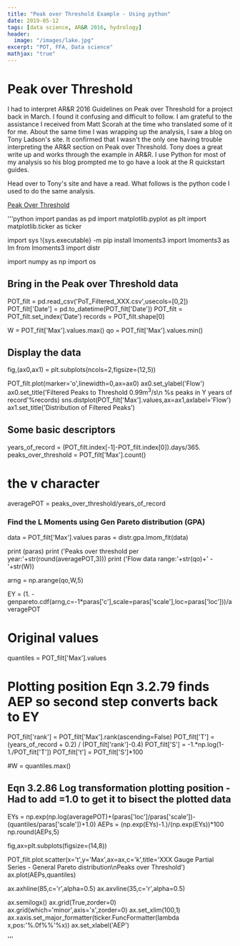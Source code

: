 ```yaml
---
title: "Peak over Threshold Example - Using python"
date: 2019-05-12
tags: [data science, AR&R 2016, hydrology]
header:
  image: "/images/lake.jpg"
excerpt: "POT, FFA, Data science"
mathjax: "true"
---
```


# Peak over Threshold

I had to interpret AR&R 2016 Guidelines on Peak over Threshold for a project back in March.
I found it confusing and difficult to follow. I am grateful to the assistance I received from Matt Scorah at the time who translated some of it for me. About the same time I was wrapping up the analysis, I saw a blog on Tony Ladson's site. It confirmed that I wasn't the only one having trouble interpreting the AR&R section on Peak over Threshold. Tony does a great write up and works through the example in AR&R. I use Python for most of my analysis so his blog prompted me to go have a look at the R quickstart guides. 

Head over to Tony's site and have a read. What follows is the python code I used to do the same analysis. 

[Peak Over Threshold](https://tonyladson.wordpress.com/2019/03/25/fitting-a-probability-model-to-pot-data/)


'''python
import pandas as pd
import matplotlib.pyplot as plt
import matplotlib.ticker as ticker

import sys
!{sys.executable} -m pip install lmoments3
import lmoments3 as lm
from lmoments3 import distr

import numpy as np
import os


## Bring in the Peak over Threshold data 
POT_filt = pd.read_csv('PoT_Filtered_XXX.csv',usecols=[0,2])
POT_filt['Date'] = pd.to_datetime(POT_filt['Date'])
POT_filt = POT_filt.set_index('Date')
records = POT_filt.shape[0]

W = POT_filt['Max'].values.max()
qo = POT_filt['Max'].values.min()

##  Display the data 
fig,(ax0,ax1) = plt.subplots(ncols=2,figsize=(12,5))

POT_filt.plot(marker='o',linewidth=0,ax=ax0)
ax0.set_ylabel('Flow')
ax0.set_title('Filtered Peaks to Threshold 0.99m$^3$/s\n %s peaks in Y years of record'%records)
sns.distplot(POT_filt['Max'].values,ax=ax1,axlabel='Flow')
ax1.set_title('Distribution of Filtered Peaks')

## Some basic descriptors
years_of_record = (POT_filt.index[-1]-POT_filt.index[0]).days/365.
peaks_over_threshold = POT_filt['Max'].count()

# the v character
averagePOT = peaks_over_threshold/years_of_record

### Find the L Moments using Gen Pareto distribution (GPA)
data = POT_filt['Max'].values
paras = distr.gpa.lmom_fit(data)

print (paras)
print ('Peaks over threshold per year:'+str(round(averagePOT,3)))
print ('Flow data range:'+str(qo)+' - '+str(W))

arng = np.arange(qo,W,5)

EY = (1. - genpareto.cdf(arng,c=-1*paras['c'],scale=paras['scale'],loc=paras['loc']))/averagePOT

# Original values
quantiles = POT_filt['Max'].values

# Plotting position Eqn 3.2.79 finds AEP so second step converts back to EY
POT_filt['rank'] = POT_filt['Max'].rank(ascending=False)
POT_filt['T'] = (years_of_record + 0.2) / (POT_filt['rank']-0.4)
POT_filt['S'] = -1.*np.log(1-1./POT_filt['T'])
POT_filt['t'] = POT_filt['S']*100

#W = quantiles.max()

## Eqn 3.2.86 Log transformation plotting position   - Had to add =1.0 to get it to bisect the plotted data
EYs = np.exp(np.log(averagePOT)+(paras['loc']/paras['scale'])-(quantiles/paras['scale'])+1.0)
AEPs = (np.exp(EYs)-1.)/(np.exp(EYs))*100
np.round(AEPs,5)

fig,ax=plt.subplots(figsize=(14,8))

POT_filt.plot.scatter(x='t',y='Max',ax=ax,c='k',title='XXX Gauge Partial Series - General Pareto distribution\nPeaks over Threshold')
ax.plot(AEPs,quantiles)

ax.axhline(85,c='r',alpha=0.5)
ax.axvline(35,c='r',alpha=0.5)

ax.semilogx()
ax.grid(True,zorder=0)
ax.grid(which='minor',axis='x',zorder=0)
ax.set_xlim(100,1)
ax.xaxis.set_major_formatter(ticker.FuncFormatter(lambda x,pos:'%.0f%%'%x))
ax.set_xlabel('AEP')

'''